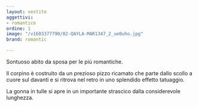 ```yaml
---
layout: vestito
aggettivi:
- romantico
ordine: 1
image: "/v1603377790/02-QAYLA-MAR1347_2_ue0uho.jpg"
brand: romantic

---
```

Sontuoso abito da sposa per le più romantiche.

Il corpino è costruito da un prezioso pizzo ricamato che parte dallo scollo a cuore sul davanti e si ritrova nel retro in uno splendido effetto tatuaggio.

La gonna in tulle si apre in un importante strascico dalla considerevole lunghezza.